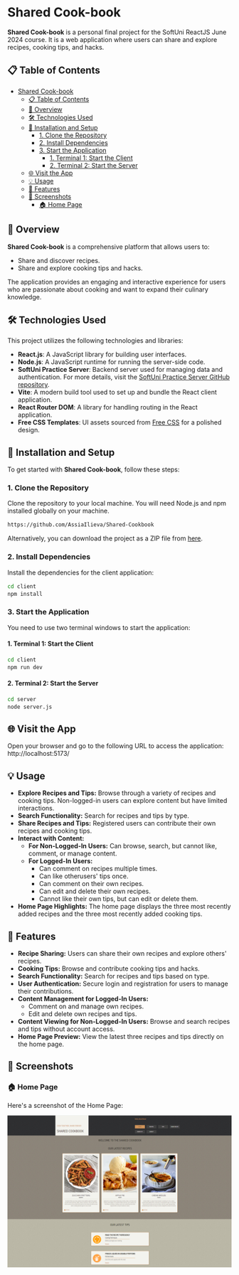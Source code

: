 # Shared Cook-book

**Shared Cook-book** is a personal final project for the SoftUni ReactJS June 2024 course. It is a web application where users can share and explore recipes, cooking tips, and hacks.

## 📋 Table of Contents

- [Shared Cook-book](#shared-cook-book)
  - [📋 Table of Contents](#-table-of-contents)
  - [📖 Overview](#-overview)
  - [🛠️ Technologies Used](#️-technologies-used)
  - [🚀 Installation and Setup](#-installation-and-setup)
    - [1. Clone the Repository](#1-clone-the-repository)
    - [2. Install Dependencies](#2-install-dependencies)
    - [3. Start the Application](#3-start-the-application)
      - [1. Terminal 1: Start the Client](#1-terminal-1-start-the-client)
      - [2. Terminal 2: Start the Server](#2-terminal-2-start-the-server)
  - [🌐 Visit the App](#-visit-the-app)
  - [💡 Usage](#-usage)
  - [📝 Features](#-features)
  - [📸 Screenshots](#-screenshots)
    - [🏠 Home Page](#-home-page)

## 📖 Overview

**Shared Cook-book** is a comprehensive platform that allows users to:

- Share and discover recipes.
- Share and explore cooking tips and hacks.

The application provides an engaging and interactive experience for users who are passionate about cooking and want to expand their culinary knowledge.

## 🛠️ Technologies Used

This project utilizes the following technologies and libraries:

- **React.js**: A JavaScript library for building user interfaces.
- **Node.js**: A JavaScript runtime for running the server-side code.
- **SoftUni Practice Server**: Backend server used for managing data and authentication. For more details, visit the [SoftUni Practice Server GitHub repository](https://github.com/softuni-practice-server/softuni-practice-server).
- **Vite**: A modern build tool used to set up and bundle the React client application.
- **React Router DOM**: A library for handling routing in the React application.
- **Free CSS Templates**: UI assets sourced from [Free CSS](https://www.free-css.com/free-css-templates/page190/html-14) for a polished design.

## 🚀 Installation and Setup

To get started with **Shared Cook-book**, follow these steps:

### 1. Clone the Repository

Clone the repository to your local machine. You will need Node.js and npm installed globally on your machine.

```bash
https://github.com/AssiaIlieva/Shared-Cookbook
```

Alternatively, you can download the project as a ZIP file from [here](https://github.com/AssiaIlieva/Shared-Cookbook/archive/refs/heads/main.zip).

### 2. Install Dependencies

Install the dependencies for the client application:

```bash
cd client
npm install
```

### 3. Start the Application

You need to use two terminal windows to start the application:

#### 1. Terminal 1: Start the Client

```bash
cd client
npm run dev
```

#### 2. Terminal 2: Start the Server

```bash
cd server
node server.js
```

## 🌐 Visit the App

Open your browser and go to the following URL to access the application:
http://localhost:5173/

## 💡 Usage

- **Explore Recipes and Tips:** Browse through a variety of recipes and cooking tips. Non-logged-in users can explore content but have limited interactions.
- **Search Functionality:** Search for recipes and tips by type.
- **Share Recipes and Tips:** Registered users can contribute their own recipes and cooking tips.
- **Interact with Content:**
  - **For Non-Logged-In Users:** Can browse, search, but cannot like, comment, or manage content.
  - **For Logged-In Users:**
    - Can comment on recipes multiple times.
    - Can like otherusers' tips once.
    - Can comment on their own recipes.
    - Can edit and delete their own recipes.
    - Cannot like their own tips, but can edit or delete them.
- **Home Page Highlights:** The home page displays the three most recently added recipes and the three most recently added cooking tips.

## 📝 Features

- **Recipe Sharing:** Users can share their own recipes and explore others' recipes.
- **Cooking Tips:** Browse and contribute cooking tips and hacks.
- **Search Functionality:** Search for recipes and tips based on type.
- **User Authentication:** Secure login and registration for users to manage their contributions.
- **Content Management for Logged-In Users:**
  - Comment on and manage own recipes.
  - Edit and delete own recipes and tips.
- **Content Viewing for Non-Logged-In Users:** Browse and search recipes and tips without account access.
- **Home Page Preview:** View the latest three recipes and tips directly on the home page.

## 📸 Screenshots

### 🏠 Home Page

Here's a screenshot of the Home Page:

![Home Page](https://github.com/AssiaIlieva/Shared-Cookbook/raw/main/client/public/images/home-page.png)
